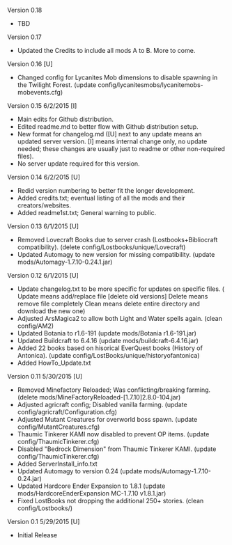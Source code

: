 Version 0.18
- TBD

Version 0.17
- Updated the Credits to include all mods A to B.  More to come.

Version 0.16 [U]
- Changed config for Lycanites Mob dimensions to disable spawning in the Twilight Forest.
	(update config/lycanitesmobs/lycanitemobs-mobevents.cfg)

Version 0.15 6/2/2015 [I]
- Main edits for Github distribution.
- Edited readme.md to better flow with Github distribution setup.
- New format for changelog.md ([U] next to any update means an updated server version. [I] means internal change only, no update needed; these changes are usually just to readme or other non-required files).
- No server update required for this version.

Version 0.14 6/2/2015 [U]
- Redid version numbering to better fit the longer development.
- Added credits.txt; eventual listing of all the mods and their creators/websites.
- Added readme1st.txt; General warning to public.

Version 0.13 6/1/2015 [U]
- Removed Lovecraft Books due to server crash (Lostbooks+Bibliocraft compatibility).
	(delete config/Lostbooks/unique/Lovecraft)
- Updated Automagy to new version for missing compatibility.
	(update mods/Automagy-1.7.10-0.24.1.jar)

Version 0.12 6/1/2015 [U]
- Update changelog.txt to be more specific for updates on specific files.
	(	Update means add/replace file [delete old versions]
		Delete means remove file completely
		Clean means delete entire directory and download the new one)
- Adjusted ArsMagica2 to allow both Light and Water spells again.
	(clean config/AM2)
- Updated Botania to r1.6-191
	(update mods/Botania r1.6-191.jar)
- Updated Buildcraft to 6.4.16
	(update mods/buildcraft-6.4.16.jar)
- Added 22 books based on hisorical EverQuest books (History of Antonica).
	(update config/LostBooks/unique/historyofantonica)
- Added HowTo_Update.txt

Version 0.11 5/30/2015 [U]
- Removed Minefactory Reloaded; Was conflicting/breaking farming.
	(delete mods/MineFactoryReloaded-[1.7.10]2.8.0-104.jar)
- Adjusted agricraft config; Disabled vanilla farming.
	(update config/agricraft/Configuration.cfg)
- Adjusted Mutant Creatures for overworld boss spawn.
	(update config/MutantCreatures.cfg)
- Thaumic Tinkerer KAMI now disabled to prevent OP items.
	(update config/ThaumicTinkerer.cfg)
- Disabled "Bedrock Dimension" from Thaumic Tinkerer KAMI.
	(update config/ThaumicTinkerer.cfg)
- Added ServerInstall_info.txt
- Updated Automagy to version 0.24
	(update mods/Automagy-1.7.10-0.24.jar)
- Updated Hardcore Ender Expansion to 1.8.1
	(update mods/HardcoreEnderExpansion MC-1.7.10 v1.8.1.jar)
- Fixed LostBooks not dropping the additional 250+ stories.
	(clean config/Lostbooks/)

Version 0.1 5/29/2015 [U]
- Initial Release

